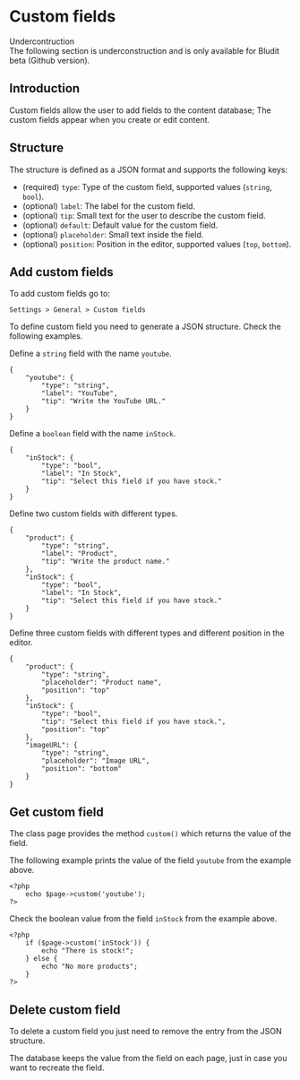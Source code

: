 # Custom fields
<!-- position: 7 -->

<div class="note">
<div class="title">Undercontruction</div>
The following section is underconstruction and is only available for Bludit beta (Github version).
</div>

## Introduction
Custom fields allow the user to add fields to the content database; The custom fields appear when you create or edit content.

## Structure
The structure is defined as a JSON format and supports the following keys:
- (required) `type`: Type of the custom field, supported values (`string`, `bool`).
- (optional) `label`: The label for the custom field.
- (optional) `tip`: Small text for the user to describe the custom field.
- (optional) `default`: Default value for the custom field.
- (optional) `placeholder`: Small text inside the field.
- (optional) `position`: Position in the editor, supported values (`top`, `bottom`).

## Add custom fields
To add custom fields go to:
```
Settings > General > Custom fields
```

To define custom field you need to generate a JSON structure. Check the following examples.

Define a `string` field with the name `youtube`.
```
{
    "youtube": {
        "type": "string",
        "label": "YouTube",
        "tip": "Write the YouTube URL."
    }
}
```

Define a `boolean` field with the name `inStock`.
```
{
    "inStock": {
        "type": "bool",
        "label": "In Stock",
        "tip": "Select this field if you have stock."
    }
}
```

Define two custom fields with different types.
```
{
    "product": {
        "type": "string",
        "label": "Product",
        "tip": "Write the product name."
    },
    "inStock": {
        "type": "bool",
        "label": "In Stock",
        "tip": "Select this field if you have stock."
    }
}
```

Define three custom fields with different types and different position in the editor.
```
{
    "product": {
        "type": "string",
		"placeholder": "Product name",
		"position": "top"
    },
    "inStock": {
        "type": "bool",
        "tip": "Select this field if you have stock.",
		"position": "top"
    },
    "imageURL": {
        "type": "string",
		"placeholder": "Image URL",
		"position": "bottom"
    }
}
```

## Get custom field
The class page provides the method `custom()` which returns the value of the field.

The following example prints the value of the field `youtube` from the example above.
```
<?php
    echo $page->custom('youtube');
?>
```

Check the boolean value from the field `inStock` from the example above.
```
<?php
    if ($page->custom('inStock')) {
        echo "There is stock!";
    } else {
        echo "No more products";
    }
?>
```

## Delete custom field
To delete a custom field you just need to remove the entry from the JSON structure.

The database keeps the value from the field on each page, just in case you want to recreate the field.